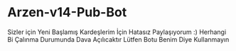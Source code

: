 # Arzen-v14-Pub-Bot
Sizler için Yeni Başlamış Kardeşlerim İçin Hatasız Paylaşıyorum :)
Herhangi Bi Çalınma Durumunda Dava Açılıcaktır
Lütfen Botu Benim Diye Kullanmayın
